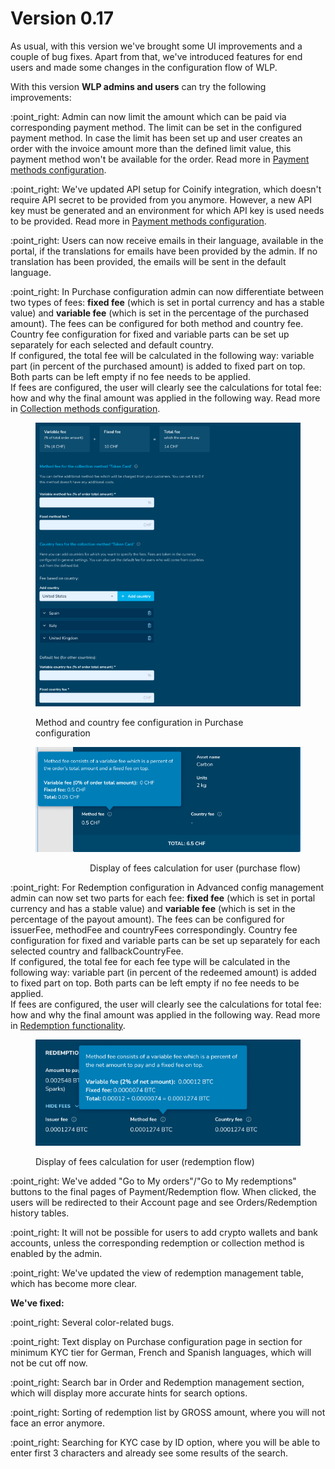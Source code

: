 # Version 0.17

As usual, with this version we've brought some UI improvements and a couple of bug fixes. Apart from that, we've introduced features for end users and made some changes in the configuration flow of WLP.

With this version **WLP admins and users** can try the following improvements:&#x20;

:point\_right: Admin can now limit the amount which can be paid via corresponding payment method. The limit can be set in the configured payment method. In case the limit has been set up and user creates an order with the invoice amount more than the defined limit value, this payment method won't be available for the order. Read more in [Payment methods configuration](../admin-user-guide/portal-configuration/features-configuration/purchase-assets-and-featured-asset/payment-methods-configuration.md).

:point\_right: We've updated API setup for Coinify integration, which doesn't require API secret to be provided from you anymore. However, a new API key must be generated and an environment for which API key is used needs to be provided. Read more in [Payment methods configuration](../admin-user-guide/portal-configuration/features-configuration/purchase-assets-and-featured-asset/payment-methods-configuration.md).

:point\_right: Users can now receive emails in their language, available in the portal, if the translations for emails have been provided by the admin. If no translation has been provided, the emails will be sent in the default language.

:point\_right: In Purchase configuration admin can now differentiate between two types of fees: **fixed fee** (which is set in portal currency and has a stable value) and **variable fee** (which is set in the percentage of the purchased amount). The fees can be configured for both method and country fee. Country fee configuration for fixed and variable parts can be set up separately for each selected and default country. \
If configured, the total fee will be calculated in the following way: variable part (in percent of the purchased amount) is added to fixed part on top. Both parts can be left empty if no fee needs to be applied.  \
If fees are configured, the user will clearly see the calculations for total fee: how and why the final amount was applied in the following way. Read more in [Collection methods configuration](../admin-user-guide/portal-configuration/features-configuration/purchase-assets-and-featured-asset/collection-methods-configuration.md).

<div align="left">

<figure><img src="../.gitbook/assets/image (45).png" alt=""><figcaption><p>Method and country fee configuration in Purchase configuration</p></figcaption></figure>

</div>

<div align="right">

<figure><img src="../.gitbook/assets/image (46).png" alt=""><figcaption><p>Display of fees calculation for user (purchase flow)</p></figcaption></figure>

</div>

:point\_right: For Redemption configuration in Advanced config management admin can now set two parts for each fee: **fixed fee** (which is set in portal currency and has a stable value) and **variable fee** (which is set in the percentage of the payout amount). The fees can be configured for issuerFee, methodFee and countryFees correspondingly. Country fee configuration for fixed and variable parts can be set up separately for each selected country and fallbackCountryFee. \
If configured, the total fee for each fee type will be calculated in the following way: variable part (in percent of the redeemed amount) is added to fixed part on top. Both parts can be left empty if no fee needs to be applied.  \
If fees are configured, the user will clearly see the calculations for total fee: how and why the final amount was applied in the following way. Read more in [Redemption functionality](../admin-user-guide/portal-configuration/features-configuration/redemption-functionality/).

<figure><img src="../.gitbook/assets/image (51).png" alt=""><figcaption><p>Display of fees calculation for user (redemption flow)</p></figcaption></figure>

:point\_right: We've added "Go to My orders"/"Go to My redemptions" buttons to the final pages of Payment/Redemption flow. When clicked, the users will be redirected to their Account page and see Orders/Redemption history tables.

:point\_right: It will not be possible for users to add crypto wallets and bank accounts, unless the corresponding redemption or collection method is enabled by the admin.

:point\_right: We've updated the view of redemption management table, which has become more clear.

**We've fixed:**

:point\_right: Several color-related bugs.&#x20;

:point\_right: Text display on Purchase configuration page in section for minimum KYC tier for German, French and Spanish languages, which will not be cut off now.

:point\_right: Search bar in Order and Redemption management section, which will display more accurate hints for search options.

:point\_right: Sorting of redemption list by GROSS amount, where you will not face an error anymore.

:point\_right: Searching for KYC case by ID option, where you will be able to enter first 3 characters and already see some results of the search.
